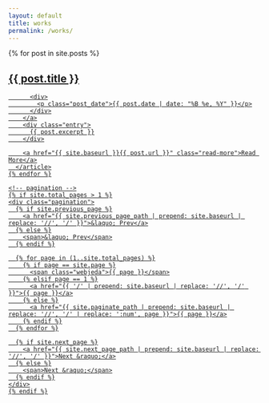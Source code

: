 ```yaml
---
layout: default
title: works
permalink: /works/
---
```


<div class="posts">
    {% for post in site.posts %}
      <article class="post">
        <a href="{{ site.baseurl }}{{ post.url }}">
          <h1>{{ post.title }}</h1>
  
          <div>
            <p class="post_date">{{ post.date | date: "%B %e, %Y" }}</p>
          </div>
        </a>
        <div class="entry">
          {{ post.excerpt }}
        </div>
  
        <a href="{{ site.baseurl }}{{ post.url }}" class="read-more">Read More</a>
      </article>
    {% endfor %}
  
    <!-- pagination -->
    {% if site.total_pages > 1 %}
    <div class="pagination">
      {% if site.previous_page %}
        <a href="{{ site.previous_page_path | prepend: site.baseurl | replace: '//', '/' }}">&laquo; Prev</a>
      {% else %}
        <span>&laquo; Prev</span>
      {% endif %}
  
      {% for page in (1..site.total_pages) %}
        {% if page == site.page %}
          <span class="webjeda">{{ page }}</span>
        {% elsif page == 1 %}
          <a href="{{ '/' | prepend: site.baseurl | replace: '//', '/' }}">{{ page }}</a>
        {% else %}
          <a href="{{ site.paginate_path | prepend: site.baseurl | replace: '//', '/' | replace: ':num', page }}">{{ page }}</a>
        {% endif %}
      {% endfor %}
  
      {% if site.next_page %}
        <a href="{{ site.next_page_path | prepend: site.baseurl | replace: '//', '/' }}">Next &raquo;</a>
      {% else %}
        <span>Next &raquo;</span>
      {% endif %}
    </div>
    {% endif %}
  </div>
  